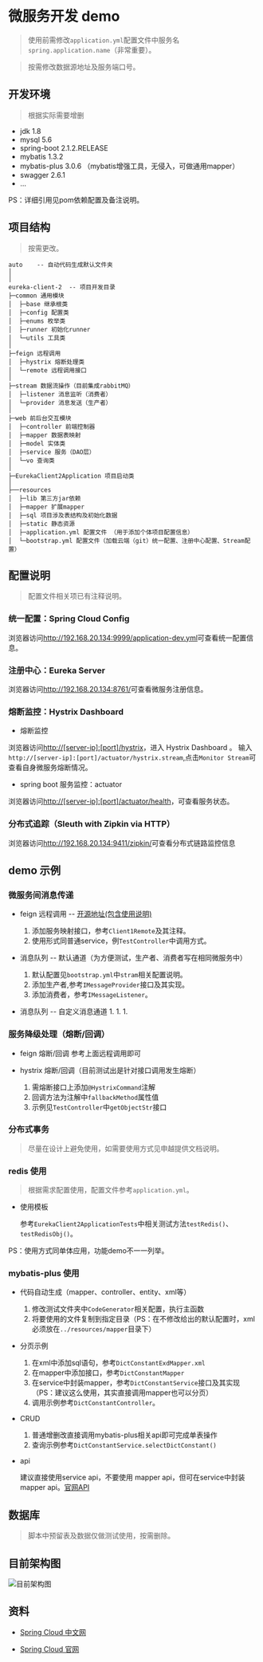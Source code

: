 # 微服务开发 demo

> 使用前需修改`application.yml`配置文件中服务名`spring.application.name`（非常重要）。

> 按需修改数据源地址及服务端口号。

## 开发环境

> 根据实际需要增删

- jdk 1.8
- mysql 5.6
- spring-boot 2.1.2.RELEASE
- mybatis 1.3.2
- mybatis-plus 3.0.6 （mybatis增强工具，无侵入，可做通用mapper）
- swagger 2.6.1
- ...

PS：详细引用见pom依赖配置及备注说明。

## 项目结构

> 按需更改。

```
auto    -- 自动代码生成默认文件夹
│
│
eureka-client-2  -- 项目开发目录
├─common 通用模块
│  ├─base 继承根类 
│  ├─config 配置类 
│  ├─enums 枚举类
│  ├─runner 初始化runner
│  └─utils 工具类
│
├─feign 远程调用
│  ├─hystrix 熔断处理类
│  └─remote 远程调用接口
│
├─stream 数据流操作（目前集成rabbitMQ）
│  ├─listener 消息监听（消费者）
│  └─provider 消息发送（生产者）
│
├─web 前后台交互模块
│  ├─controller 前端控制器
│  ├─mapper 数据表映射
│  ├─model 实体类
│  ├─service 服务（DAO层）
│  └─vo 查询类
│ 
├─EurekaClient2Application 项目启动类
│  
├──resources 
│  ├─lib 第三方jar依赖
│  ├─mapper 扩展mapper
│  ├─sql 项目涉及表结构及初始化数据
│  ├─static 静态资源 
│  ├─application.yml 配置文件 （用于添加个体项目配置信息）
│  └─bootstrap.yml 配置文件（加载云端（git）统一配置、注册中心配置、Stream配置） 

```

## 配置说明

> 配置文件相关项已有注释说明。

### 统一配置：Spring Cloud Config

浏览器访问<http://192.168.20.134:9999/application-dev.yml>可查看统一配置信息。

### 注册中心：Eureka Server

浏览器访问<http://192.168.20.134:8761/>可查看微服务注册信息。

### 熔断监控：Hystrix Dashboard

- 熔断监控

浏览器访问<http://[server-ip]:[port]/hystrix>，进入 Hystrix Dashboard 。
输入`http://[server-ip]:[port]/actuator/hystrix.stream`,点击`Monitor Stream`可查看自身微服务熔断情况。

- spring boot 服务监控：actuator

浏览器访问<http://[server-ip]:[port]/actuator/health>，可查看服务状态。

### 分布式追踪（Sleuth with Zipkin via HTTP）

浏览器访问<http://192.168.20.134:9411/zipkin/>可查看分布式链路监控信息

## demo 示例

### 微服务间消息传递

- feign 远程调用 -- [开源地址(包含使用说明)](https://github.com/OpenFeign/feign)
    1. 添加服务映射接口，参考`Client1Remote`及其注释。
    1. 使用形式同普通service，例`TestController`中调用方式。

- 消息队列 -- 默认通道（为方便测试，生产者、消费者写在相同微服务中） 
    1. 默认配置见`bootstrap.yml`中`stram`相关配置说明。
    1. 添加生产者,参考`IMessageProvider`接口及其实现。
    1. 添加消费者，参考`IMessageListener`。
    
- 消息队列 -- 自定义消息通道
    1. 
    1.
    1. 

### 服务降级处理（熔断/回调）

- feign 熔断/回调 参考上面远程调用即可

- hystrix 熔断/回调（目前测试出是针对接口调用发生熔断）
    1. 需熔断接口上添加`@HystrixCommand`注解
    2. 回调方法为注解中`fallbackMethod`属性值
    3. 示例见`TestController`中`getObjectStr`接口

### 分布式事务

> 尽量在设计上避免使用，如需要使用方式见申越提供文档说明。

### redis 使用

> 根据需求配置使用，配置文件参考`application.yml`。

- 使用模板
    
    参考`EurekaClient2ApplicationTests`中相关测试方法`testRedis()`、`testRedisObj()`。
    
PS：使用方式同单体应用，功能demo不一一列举。    

### mybatis-plus 使用

- 代码自动生成（mapper、controller、entity、xml等）
    1. 修改测试文件夹中`CodeGenerator`相关配置，执行主函数
    2. 将要使用的文件复制到指定目录（PS：在不修改给出的默认配置时，xml必须放在`../resources/mapper`目录下）

- 分页示例
    1. 在xml中添加sql语句，参考`DictConstantExdMapper.xml`
    2. 在mapper中添加接口，参考`DictConstantMapper`
    3. 在service中封装mapper，参考`DictConstantService`接口及其实现（PS：建议这么使用，其实直接调用mapper也可以分页）
    4. 调用示例参考`DictConstantController`。
    
- CRUD 
    1. 普通增删改直接调用mybatis-plus相关api即可完成单表操作
    2. 查询示例参考`DictConstantService.selectDictConstant()`
    
- api

    建议直接使用service api，不要使用 mapper api，但可在service中封装mapper api。[官网API](https://mp.baomidou.com/guide/crud-interface.html)
    
## 数据库

> 脚本中预留表及数据仅做测试使用，按需删除。

## 目前架构图

![目前架构图](http://assets.processon.com/chart_image/5c49b9c0e4b0641c83e8d829.png)

## 资料

- [Spring Cloud 中文网](https://springcloud.cc/)

- [Spring Cloud 官网](https://spring.io/projects/spring-cloud)

